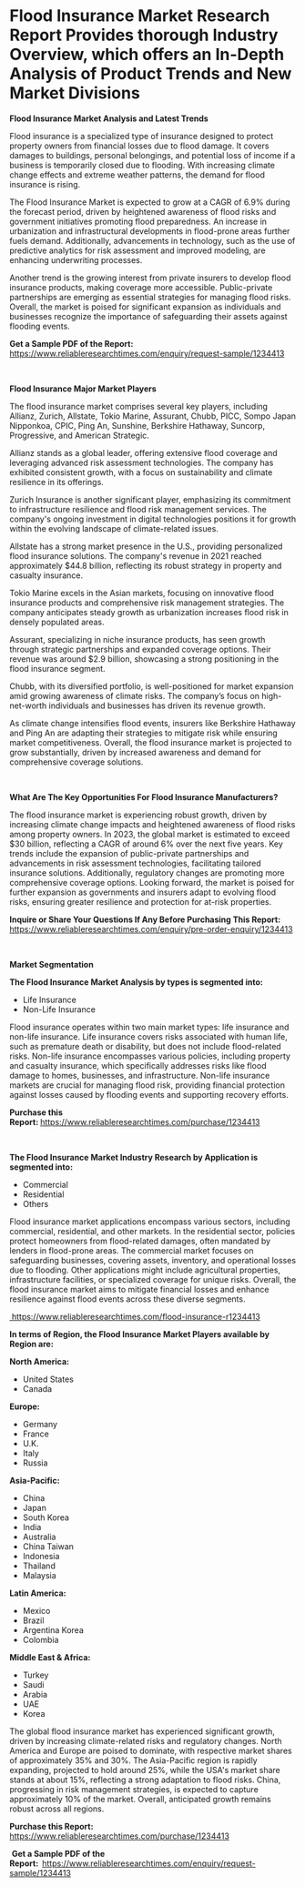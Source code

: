 <p><h1>Flood Insurance Market Research Report Provides thorough Industry Overview, which offers an In-Depth Analysis of Product Trends and New Market Divisions</h1></p><p><strong>Flood Insurance Market Analysis and Latest Trends</strong></p>
<p><p>Flood insurance is a specialized type of insurance designed to protect property owners from financial losses due to flood damage. It covers damages to buildings, personal belongings, and potential loss of income if a business is temporarily closed due to flooding. With increasing climate change effects and extreme weather patterns, the demand for flood insurance is rising.</p><p>The Flood Insurance Market is expected to grow at a CAGR of 6.9% during the forecast period, driven by heightened awareness of flood risks and government initiatives promoting flood preparedness. An increase in urbanization and infrastructural developments in flood-prone areas further fuels demand. Additionally, advancements in technology, such as the use of predictive analytics for risk assessment and improved modeling, are enhancing underwriting processes.</p><p>Another trend is the growing interest from private insurers to develop flood insurance products, making coverage more accessible. Public-private partnerships are emerging as essential strategies for managing flood risks. Overall, the market is poised for significant expansion as individuals and businesses recognize the importance of safeguarding their assets against flooding events.</p></p>
<p><strong>Get a Sample PDF of the Report:&nbsp;</strong> <a href="https://www.reliableresearchtimes.com/enquiry/request-sample/1234413?utm_campaign=3298&utm_medium=2&utm_source=Github&utm_content=ia&utm_term=18042025&utm_id=flood-insurance">https://www.reliableresearchtimes.com/enquiry/request-sample/1234413</a></p>
<p>&nbsp;</p>
<p><strong>Flood Insurance Major Market Players</strong></p>
<p><p>The flood insurance market comprises several key players, including Allianz, Zurich, Allstate, Tokio Marine, Assurant, Chubb, PICC, Sompo Japan Nipponkoa, CPIC, Ping An, Sunshine, Berkshire Hathaway, Suncorp, Progressive, and American Strategic. </p><p>Allianz stands as a global leader, offering extensive flood coverage and leveraging advanced risk assessment technologies. The company has exhibited consistent growth, with a focus on sustainability and climate resilience in its offerings.</p><p>Zurich Insurance is another significant player, emphasizing its commitment to infrastructure resilience and flood risk management services. The company's ongoing investment in digital technologies positions it for growth within the evolving landscape of climate-related issues.</p><p>Allstate has a strong market presence in the U.S., providing personalized flood insurance solutions. The company's revenue in 2021 reached approximately $44.8 billion, reflecting its robust strategy in property and casualty insurance.</p><p>Tokio Marine excels in the Asian markets, focusing on innovative flood insurance products and comprehensive risk management strategies. The company anticipates steady growth as urbanization increases flood risk in densely populated areas.</p><p>Assurant, specializing in niche insurance products, has seen growth through strategic partnerships and expanded coverage options. Their revenue was around $2.9 billion, showcasing a strong positioning in the flood insurance segment.</p><p>Chubb, with its diversified portfolio, is well-positioned for market expansion amid growing awareness of climate risks. The company’s focus on high-net-worth individuals and businesses has driven its revenue growth.</p><p>As climate change intensifies flood events, insurers like Berkshire Hathaway and Ping An are adapting their strategies to mitigate risk while ensuring market competitiveness. Overall, the flood insurance market is projected to grow substantially, driven by increased awareness and demand for comprehensive coverage solutions.</p></p>
<p>&nbsp;</p>
<p><strong>What Are The Key Opportunities For Flood Insurance Manufacturers?</strong></p>
<p><p>The flood insurance market is experiencing robust growth, driven by increasing climate change impacts and heightened awareness of flood risks among property owners. In 2023, the global market is estimated to exceed $30 billion, reflecting a CAGR of around 6% over the next five years. Key trends include the expansion of public-private partnerships and advancements in risk assessment technologies, facilitating tailored insurance solutions. Additionally, regulatory changes are promoting more comprehensive coverage options. Looking forward, the market is poised for further expansion as governments and insurers adapt to evolving flood risks, ensuring greater resilience and protection for at-risk properties.</p></p>
<p><strong>Inquire or Share Your Questions If Any Before Purchasing This Report:</strong> <a href="https://www.reliableresearchtimes.com/enquiry/pre-order-enquiry/1234413?utm_campaign=3298&utm_medium=2&utm_source=Github&utm_content=ia&utm_term=18042025&utm_id=flood-insurance">https://www.reliableresearchtimes.com/enquiry/pre-order-enquiry/1234413</a></p>
<p>&nbsp;</p>
<p><strong>Market Segmentation</strong></p>
<p><strong>The Flood Insurance Market Analysis by types is segmented into:</strong></p>
<p><ul><li>Life Insurance</li><li>Non-Life Insurance</li></ul></p>
<p><p>Flood insurance operates within two main market types: life insurance and non-life insurance. Life insurance covers risks associated with human life, such as premature death or disability, but does not include flood-related risks. Non-life insurance encompasses various policies, including property and casualty insurance, which specifically addresses risks like flood damage to homes, businesses, and infrastructure. Non-life insurance markets are crucial for managing flood risk, providing financial protection against losses caused by flooding events and supporting recovery efforts.</p></p>
<p><strong>Purchase this Report:&nbsp;</strong><a href="https://www.reliableresearchtimes.com/purchase/1234413?utm_campaign=3298&utm_medium=2&utm_source=Github&utm_content=ia&utm_term=18042025&utm_id=flood-insurance">https://www.reliableresearchtimes.com/purchase/1234413</a></p>
<p>&nbsp;</p>
<p><strong>The Flood Insurance Market Industry Research by Application is segmented into:</strong></p>
<p><ul><li>Commercial</li><li>Residential</li><li>Others</li></ul></p>
<p><p>Flood insurance market applications encompass various sectors, including commercial, residential, and other markets. In the residential sector, policies protect homeowners from flood-related damages, often mandated by lenders in flood-prone areas. The commercial market focuses on safeguarding businesses, covering assets, inventory, and operational losses due to flooding. Other applications might include agricultural properties, infrastructure facilities, or specialized coverage for unique risks. Overall, the flood insurance market aims to mitigate financial losses and enhance resilience against flood events across these diverse segments.</p></p>
<p><a href="https://www.reliableresearchtimes.com/flood-insurance-r1234413?utm_campaign=3298&utm_medium=2&utm_source=Github&utm_content=ia&utm_term=18042025&utm_id=flood-insurance">&nbsp;https://www.reliableresearchtimes.com/flood-insurance-r1234413</a></p>
<p><strong>In terms of Region, the Flood Insurance Market Players available by Region are:</strong></p>
<p>
    <p> <strong> North America: </strong>
        <ul>
            <li>United States</li>
            <li>Canada</li>
        </ul>
        </p> 
    <p> <strong> Europe: </strong>
        <ul>
            <li>Germany</li>
            <li>France</li>
            <li>U.K.</li>
            <li>Italy</li>
            <li>Russia</li>
        </ul>
        </p> 
    <p> <strong> Asia-Pacific: </strong>
        <ul>
            <li>China</li>
            <li>Japan</li>
            <li>South Korea</li>
            <li>India</li>
            <li>Australia</li>
            <li>China Taiwan</li>
            <li>Indonesia</li>
            <li>Thailand</li>
            <li>Malaysia</li>
        </ul>
        </p> 
    <p> <strong> Latin America: </strong>
        <ul>
            <li>Mexico</li>
            <li>Brazil</li>
            <li>Argentina Korea</li>
            <li>Colombia</li>
        </ul>
        </p> 
    <p> <strong> Middle East & Africa: </strong>
        <ul>
            <li>Turkey</li>
            <li>Saudi</li>
            <li>Arabia</li>
            <li>UAE</li>
            <li>Korea</li>
        </ul>
    </p>
    </p>
<p><p>The global flood insurance market has experienced significant growth, driven by increasing climate-related risks and regulatory changes. North America and Europe are poised to dominate, with respective market shares of approximately 35% and 30%. The Asia-Pacific region is rapidly expanding, projected to hold around 25%, while the USA's market share stands at about 15%, reflecting a strong adaptation to flood risks. China, progressing in risk management strategies, is expected to capture approximately 10% of the market. Overall, anticipated growth remains robust across all regions.</p></p>
<p><strong>Purchase this Report: </strong><a href="https://www.reliableresearchtimes.com/purchase/1234413?utm_campaign=3298&utm_medium=2&utm_source=Github&utm_content=ia&utm_term=18042025&utm_id=flood-insurance">https://www.reliableresearchtimes.com/purchase/1234413</a></p>
<p>&nbsp;<strong>Get a Sample PDF of the Report:&nbsp;&nbsp;</strong><a href="https://www.reliableresearchtimes.com/enquiry/request-sample/1234413?utm_campaign=3298&utm_medium=2&utm_source=Github&utm_content=ia&utm_term=18042025&utm_id=flood-insurance">https://www.reliableresearchtimes.com/enquiry/request-sample/1234413</a></p>
<p><strong></strong></p>
<p><p></p><p></p><p></p></p>